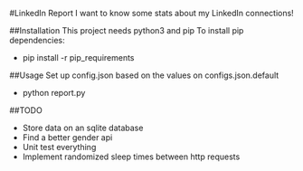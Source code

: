 #LinkedIn Report
I want to know some stats about my LinkedIn connections!

##Installation
This project needs python3 and pip
To install pip dependencies:
- pip install -r pip_requirements

##Usage
Set up config.json based on the values on configs.json.default
- python report.py

##TODO
- Store data on an sqlite database
- Find a better gender api
- Unit test everything
- Implement randomized sleep times between http requests
